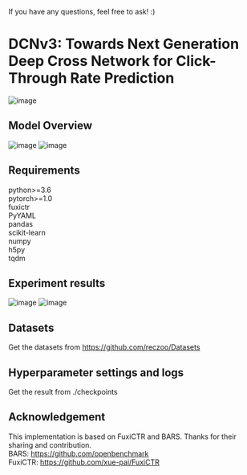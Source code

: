 If you have any questions, feel free to ask!  :)
# DCNv3: Towards Next Generation Deep Cross Network for Click-Through Rate Prediction
![image](https://github.com/user-attachments/assets/0a40f76b-0784-47d4-9e06-985d85540460)


## Model Overview
![image](https://github.com/user-attachments/assets/6f0479ce-edb2-4ad1-92a0-7ec9aeeb5f2d)
![image](https://github.com/user-attachments/assets/11d6850f-5eec-4865-b5a7-4abbc2088508)


## Requirements
python>=3.6  
pytorch>=1.0  
fuxictr  
PyYAML  
pandas  
scikit-learn  
numpy  
h5py  
tqdm  

## Experiment results
![image](https://github.com/user-attachments/assets/4be97744-3f3f-4840-96f1-b1e6c3435d51)
![image](https://github.com/user-attachments/assets/7128efd9-ea98-4d1d-8773-ce529ce4377f)



## Datasets
Get the datasets from https://github.com/reczoo/Datasets

## Hyperparameter settings and logs
Get the result from ./checkpoints

## Acknowledgement
This implementation is based on FuxiCTR and BARS. Thanks for their sharing and contribution.  
BARS: https://github.com/openbenchmark  
FuxiCTR: https://github.com/xue-pai/FuxiCTR



